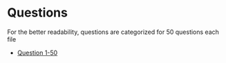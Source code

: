 # Questions

For the better readability, questions are categorized for 50 questions each file

- [Question 1-50](Q1-50.md)
